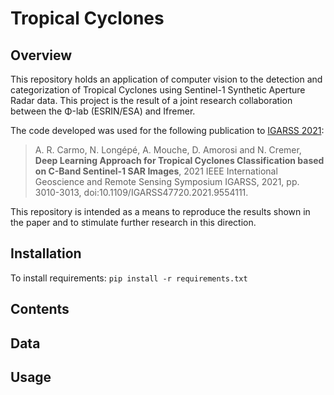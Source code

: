 # Tropical Cyclones
## Overview
This repository holds an application of computer vision to the detection and categorization of Tropical Cyclones using Sentinel-1 Synthetic Aperture Radar data. This project is the result of a joint research collaboration between the Φ-lab (ESRIN/ESA) and Ifremer. 

The code developed was used for the following publication to [IGARSS 2021](https://ieeexplore.ieee.org/document/9554111):
> A. R. Carmo, N. Longépé, A. Mouche, D. Amorosi and N. Cremer, **Deep Learning Approach for Tropical Cyclones Classification based on C-Band Sentinel-1 SAR Images**, 2021 IEEE International Geoscience and Remote Sensing Symposium IGARSS, 2021, pp. 3010-3013, doi:10.1109/IGARSS47720.2021.9554111.

This repository is intended as a means to reproduce the results shown in the paper and to stimulate further research in this direction.

## Installation
To install requirements: `pip install -r requirements.txt`

## Contents

## Data

## Usage

